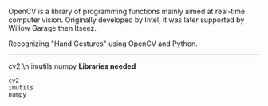 OpenCV is a library of programming functions mainly aimed at real-time computer vision. 
Originally developed by Intel, it was later supported by Willow Garage then Itseez.

Recognizing "Hand Gestures" using OpenCV and Python.

**  **
cv2 \n
imutils
numpy
__Libraries needed__
```
cv2 
imutils
numpy
```
